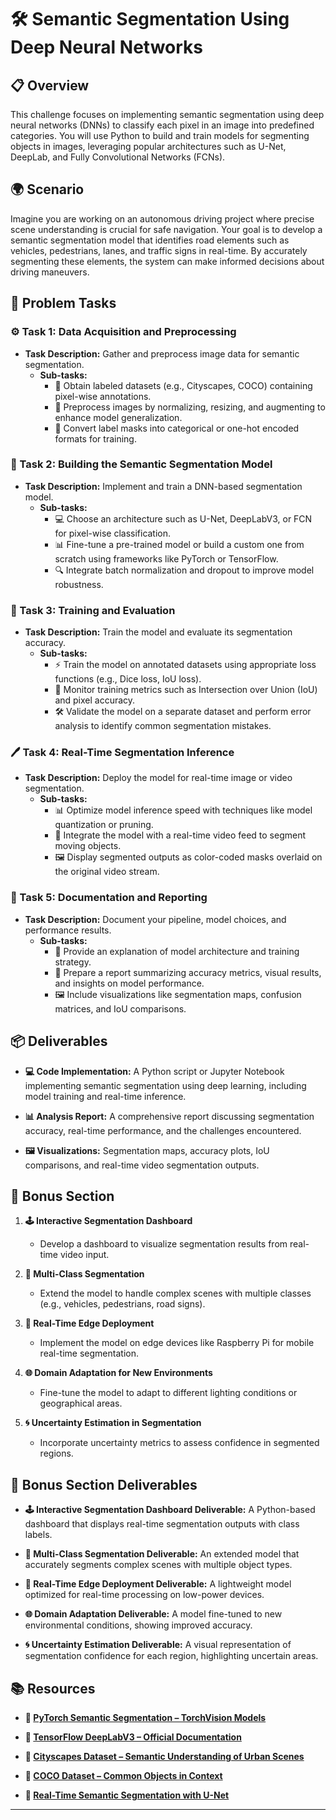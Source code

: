 # 🛠️ Semantic Segmentation Using Deep Neural Networks

## 📋 Overview
This challenge focuses on implementing semantic segmentation using deep neural networks (DNNs) to classify each pixel in an image into predefined categories. You will use Python to build and train models for segmenting objects in images, leveraging popular architectures such as U-Net, DeepLab, and Fully Convolutional Networks (FCNs).

## 🌍 Scenario
Imagine you are working on an autonomous driving project where precise scene understanding is crucial for safe navigation. Your goal is to develop a semantic segmentation model that identifies road elements such as vehicles, pedestrians, lanes, and traffic signs in real-time. By accurately segmenting these elements, the system can make informed decisions about driving maneuvers.

## 📝 Problem Tasks

### ⚙️ Task 1: Data Acquisition and Preprocessing
- **Task Description:** Gather and preprocess image data for semantic segmentation.
  - **Sub-tasks:**
    - 📐 Obtain labeled datasets (e.g., Cityscapes, COCO) containing pixel-wise annotations.
    - 🧮 Preprocess images by normalizing, resizing, and augmenting to enhance model generalization.
    - 🔧 Convert label masks into categorical or one-hot encoded formats for training.

### 🔬 Task 2: Building the Semantic Segmentation Model
- **Task Description:** Implement and train a DNN-based segmentation model.
  - **Sub-tasks:**
    - 💻 Choose an architecture such as U-Net, DeepLabV3, or FCN for pixel-wise classification.
    - 📊 Fine-tune a pre-trained model or build a custom one from scratch using frameworks like PyTorch or TensorFlow.
    - 🔍 Integrate batch normalization and dropout to improve model robustness.

### 🔧 Task 3: Training and Evaluation
- **Task Description:** Train the model and evaluate its segmentation accuracy.
  - **Sub-tasks:**
    - ⚡ Train the model on annotated datasets using appropriate loss functions (e.g., Dice loss, IoU loss).
    - 🔄 Monitor training metrics such as Intersection over Union (IoU) and pixel accuracy.
    - 🛠️ Validate the model on a separate dataset and perform error analysis to identify common segmentation mistakes.

### 🖊️ Task 4: Real-Time Segmentation Inference
- **Task Description:** Deploy the model for real-time image or video segmentation.
  - **Sub-tasks:**
    - 📊 Optimize model inference speed with techniques like model quantization or pruning.
    - 📝 Integrate the model with a real-time video feed to segment moving objects.
    - 🖼️ Display segmented outputs as color-coded masks overlaid on the original video stream.

### 📝 Task 5: Documentation and Reporting
- **Task Description:** Document your pipeline, model choices, and performance results.
  - **Sub-tasks:**
    - 📄 Provide an explanation of model architecture and training strategy.
    - 📝 Prepare a report summarizing accuracy metrics, visual results, and insights on model performance.
    - 🖼️ Include visualizations like segmentation maps, confusion matrices, and IoU comparisons.

## 📦 Deliverables
- **💻 Code Implementation:**
  A Python script or Jupyter Notebook implementing semantic segmentation using deep learning, including model training and real-time inference.

- **📊 Analysis Report:**
  A comprehensive report discussing segmentation accuracy, real-time performance, and the challenges encountered.

- **🖼️ Visualizations:**
  Segmentation maps, accuracy plots, IoU comparisons, and real-time video segmentation outputs.

## 🎁 Bonus Section
1. **🕹️ Interactive Segmentation Dashboard**
   - Develop a dashboard to visualize segmentation results from real-time video input.

2. **🧮 Multi-Class Segmentation**
   - Extend the model to handle complex scenes with multiple classes (e.g., vehicles, pedestrians, road signs).

3. **🔄 Real-Time Edge Deployment**
   - Implement the model on edge devices like Raspberry Pi for mobile real-time segmentation.

4. **🌐 Domain Adaptation for New Environments**
   - Fine-tune the model to adapt to different lighting conditions or geographical areas.

5. **🌀 Uncertainty Estimation in Segmentation**
   - Incorporate uncertainty metrics to assess confidence in segmented regions.

## 🏅 Bonus Section Deliverables
- **🕹️ Interactive Segmentation Dashboard Deliverable:**
  A Python-based dashboard that displays real-time segmentation outputs with class labels.

- **🧮 Multi-Class Segmentation Deliverable:**
  An extended model that accurately segments complex scenes with multiple object types.

- **🔄 Real-Time Edge Deployment Deliverable:**
  A lightweight model optimized for real-time processing on low-power devices.

- **🌐 Domain Adaptation Deliverable:**
  A model fine-tuned to new environmental conditions, showing improved accuracy.

- **🌀 Uncertainty Estimation Deliverable:**
  A visual representation of segmentation confidence for each region, highlighting uncertain areas.

## 📚 Resources

- **🔗 [PyTorch Semantic Segmentation – TorchVision Models](https://pytorch.org/vision/stable/models.html)**

- **🔗 [TensorFlow DeepLabV3 – Official Documentation](https://www.tensorflow.org/lite/models/segmentation)**

- **🔗 [Cityscapes Dataset – Semantic Understanding of Urban Scenes](https://www.cityscapes-dataset.com/)**

- **🔗 [COCO Dataset – Common Objects in Context](https://cocodataset.org/)**

- **🔗 [Real-Time Semantic Segmentation with U-Net](https://arxiv.org/abs/1505.04597)**

---
